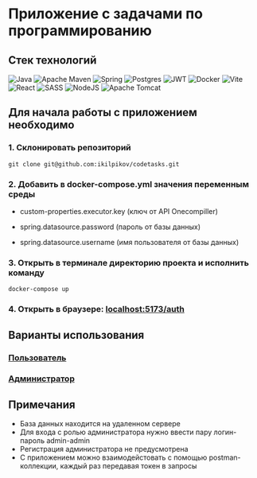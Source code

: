 # Приложение с задачами по программированию

## Стек технологий

![Java](https://img.shields.io/badge/java-%23ED8B00.svg?style=for-the-badge&logo=openjdk&logoColor=white)
![Apache Maven](https://img.shields.io/badge/Apache%20Maven-C71A36?style=for-the-badge&logo=Apache%20Maven&logoColor=white)
![Spring](https://img.shields.io/badge/spring-%236DB33F.svg?style=for-the-badge&logo=spring&logoColor=white)
![Postgres](https://img.shields.io/badge/postgres-%23316192.svg?style=for-the-badge&logo=postgresql&logoColor=white)
![JWT](https://img.shields.io/badge/JWT-black?style=for-the-badge&logo=JSON%20web%20tokens)
![Docker](https://img.shields.io/badge/docker-%230db7ed.svg?style=for-the-badge&logo=docker&logoColor=white)
![Vite](https://img.shields.io/badge/vite-%23646CFF.svg?style=for-the-badge&logo=vite&logoColor=white)
![React](https://img.shields.io/badge/react-%2320232a.svg?style=for-the-badge&logo=react&logoColor=%2361DAFB)
![SASS](https://img.shields.io/badge/SASS-hotpink.svg?style=for-the-badge&logo=SASS&logoColor=white)
![NodeJS](https://img.shields.io/badge/node.js-6DA55F?style=for-the-badge&logo=node.js&logoColor=white)
![Apache Tomcat](https://img.shields.io/badge/apache%20tomcat-%23F8DC75.svg?style=for-the-badge&logo=apache-tomcat&logoColor=black)

## Для начала работы с приложением необходимо

### 1. Склонировать репозиторий

```
git clone git@github.com:ikilpikov/codetasks.git
```

### 2. Добавить в docker-compose.yml значения переменным среды

- custom-properties.executor.key (ключ от API Onecompiller)

- spring.datasource.password (пароль от базы данных)

- spring.datasource.username (имя пользователя от базы данных)

### 3. Открыть в терминале директорию проекта и исполнить команду
```
docker-compose up
```

### 4. Открыть в браузере: <a href="http://localhost:5173/auth">localhost:5173/auth</a>

## Варианты использования

### [Пользователь](https://github.com/ikilpikov/codetasks/blob/main/docs/usecases/user-usecase.md)

### [Администратор](https://github.com/ikilpikov/codetasks/blob/main/docs/usecases/admin-usecase.md)

## Примечания

- База данных находится на удаленном сервере
- Для входа с ролью администратора нужно ввести пару логин-пароль admin-admin
- Регистрация администратора не предусмотрена
- С приложением можно взаимодейстовать с помощью postman-коллекции, каждый раз передавая токен в запросы

